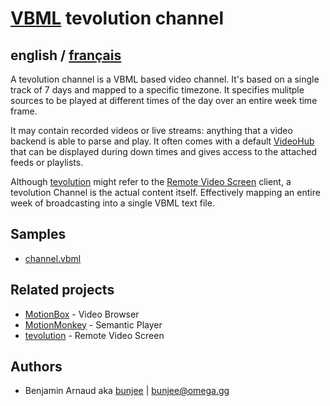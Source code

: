 # [VBML](README.md) tevolution channel

## english / [français](fr/VideoChannel.md)

A tevolution channel is a VBML based video channel. It's based on a single track of 7 days and
mapped to a specific timezone. It specifies mulitple sources to be played at different times of the
day over an entire week time frame.

It may contain recorded videos or live streams: anything that a video backend is able to parse and
play. It often comes with a default [VideoHub](VideoHub.md) that can be displayed during down times
and gives access to the attached feeds or playlists.

Although [tevolution](https://omega.gg/tevolution) might refer to the [Remote Video Screen](https://omega.gg/about/RemoteVideoScreen)
client, a tevolution Channel is the actual content itself. Effectively mapping an entire week of
broadcasting into a single VBML text file.

## Samples

- [channel.vbml](samples/track/channel.vbml)

## Related projects

- [MotionBox](https://omega.gg/MotionBox/sources) - Video Browser
- [MotionMonkey](https://omega.gg/MotionMonkey) - Semantic Player
- [tevolution](https://omega.gg/tevolution) - Remote Video Screen

## Authors

- Benjamin Arnaud aka [bunjee](https://bunjee.me) | <bunjee@omega.gg>
